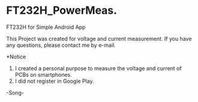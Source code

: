 # FT232H_PowerMeas.
FT232H for Simple Android App

This Project was created for voltage and current measurement.
If you have any questions, please contact me by e-mail.

  *Notice
   
   1. I created a personal purpose to measure the voltage and current of PCBs on smartphones.
   2. I did not register in Google Play.
   
-Song-
